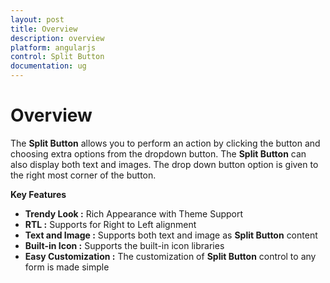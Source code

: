 ```yaml
---
layout: post
title: Overview
description: overview
platform: angularjs
control: Split Button
documentation: ug
---
```


# Overview

The **Split Button** allows you to perform an action by clicking the button and choosing extra options from the dropdown button. The **Split Button** can also display both text and images. The drop down button option is given to the right most corner of the button.

**Key Features**

* **Trendy Look :** Rich Appearance with Theme Support
* **RTL :** Supports for Right to Left alignment
* **Text and Image :** Supports both text and image as **Split Button** content
* **Built-in Icon :** Supports the built-in icon libraries
* **Easy Customization :** The customization of **Split Button** control to any form is made simple




